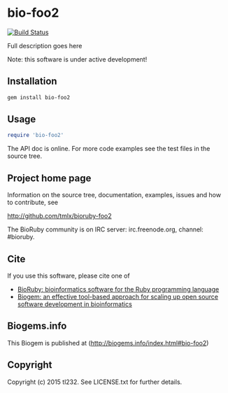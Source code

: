 # bio-foo2

[![Build Status](https://secure.travis-ci.org/tmlx/bioruby-foo2.png)](http://travis-ci.org/tmlx/bioruby-foo2)

Full description goes here

Note: this software is under active development!

## Installation

```sh
gem install bio-foo2
```

## Usage

```ruby
require 'bio-foo2'
```

The API doc is online. For more code examples see the test files in
the source tree.
        
## Project home page

Information on the source tree, documentation, examples, issues and
how to contribute, see

  http://github.com/tmlx/bioruby-foo2

The BioRuby community is on IRC server: irc.freenode.org, channel: #bioruby.

## Cite

If you use this software, please cite one of
  
* [BioRuby: bioinformatics software for the Ruby programming language](http://dx.doi.org/10.1093/bioinformatics/btq475)
* [Biogem: an effective tool-based approach for scaling up open source software development in bioinformatics](http://dx.doi.org/10.1093/bioinformatics/bts080)

## Biogems.info

This Biogem is published at (http://biogems.info/index.html#bio-foo2)

## Copyright

Copyright (c) 2015 tl232. See LICENSE.txt for further details.


